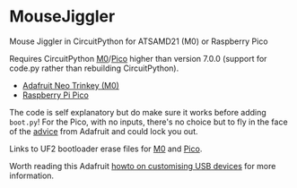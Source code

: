 # MouseJiggler
Mouse Jiggler in CircuitPython for ATSAMD21 (M0) or Raspberry Pico

Requires CircuitPython [M0](https://circuitpython.org/board/neopixel_trinkey_m0/)/[Pico](https://circuitpython.org/board/raspberry_pi_pico/) higher than version 7.0.0 (support for code.py rather than rebuilding CircuitPython).
- [Adafruit Neo Trinkey (M0)](https://shop.pimoroni.com/products/adafruit-neo-trinkey-samd21-usb-key-with-4-neopixels)
- [Raspberry Pi Pico](https://shop.pimoroni.com/products/raspberry-pi-pico?variant=32402092294227)

The code is self explanatory but do make sure it works before adding `boot.py`! For the Pico, with no inputs, there's no choice but to fly in the face of the [advice](https://learn.adafruit.com/customizing-usb-devices-in-circuitpython/circuitpy-midi-serial#dont-lock-yourself-out-3096636-14]) from Adafruit and could lock you out.

Links to UF2 bootloader erase files for [M0](https://learn.adafruit.com/welcome-to-circuitpython/troubleshooting#old-way-for-non-express-boards-with-a-uf2-bootloader-gemma-m0-trinket-m0-2978463-43) and [Pico](https://learn.adafruit.com/getting-started-with-raspberry-pi-pico-circuitpython?view=all#flash-resetting-uf2-3083182-8).

Worth reading this Adafruit [howto on customising USB devices](https://learn.adafruit.com/customizing-usb-devices-in-circuitpython) for more information.
